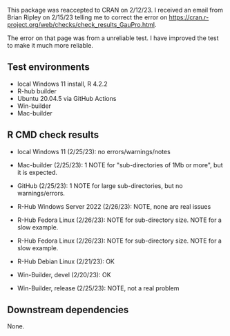 This package was reaccepted to CRAN on 2/12/23. I received an email from Brian
Ripley on 2/15/23 telling me to correct the error on 
https://cran.r-project.org/web/checks/check_results_GauPro.html.

The error on that page was from a unreliable test. I have improved the test to
make it much more reliable.

## Test environments
* local Windows 11 install, R 4.2.2
* R-hub builder
* Ubuntu 20.04.5 via GitHub Actions
* Win-builder
* Mac-builder

## R CMD check results

* local Windows 11 (2/25/23): no errors/warnings/notes

* Mac-builder (2/25/23): 1 NOTE for "sub-directories of 1Mb or more", but it is expected.

* GitHub  (2/25/23): 1 NOTE for large sub-directories, but no
warnings/errors.

* R-Hub Windows Server 2022 (2/26/23): NOTE, none are real issues

* R-Hub Fedora Linux (2/26/23): NOTE for sub-directory size. NOTE for a slow example.

* R-Hub Fedora Linux (2/26/23): NOTE for sub-directory size. NOTE for a slow example.

* R-Hub Debian Linux (2/21/23): OK

* Win-Builder, devel (2/20/23): OK

* Win-Builder, release (2/25/23): NOTE, not a real problem

## Downstream dependencies

None.
